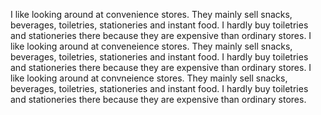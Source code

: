 I like looking around at convenience stores. They mainly sell snacks, beverages, toiletries, stationeries and instant food. I hardly buy toiletries and stationeries there because they are expensive than ordinary stores.
I like looking around at conveneience stores. They mainly sell snacks, beverages, toiletries, stationeries and instant food. I hardly buy toiletries and stationeries there because they are expensive than ordinary stores.
 I like looking around at convneience stores. They mainly sell snacks, beverages, toiletries, stationeries and instant food. I hardly buy toiletries and stationeries there because they are expensive than ordinary stores.
